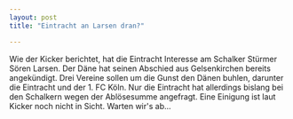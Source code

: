 ```yaml
---
layout: post
title: "Eintracht an Larsen dran?"

---
```


Wie der Kicker berichtet, hat die Eintracht Interesse am Schalker Stürmer Sören Larsen. Der Däne hat seinen Abschied aus Gelsenkirchen bereits angekündigt. Drei Vereine sollen um die Gunst den Dänen buhlen, darunter die Eintracht und der 1. FC Köln. Nur die Eintracht hat allerdings bislang bei den Schalkern wegen der Ablösesumme angefragt. Eine Einigung ist laut Kicker noch nicht in Sicht. Warten wir's ab...


